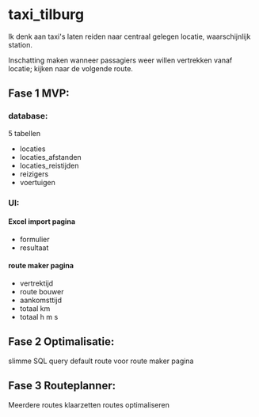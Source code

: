 # taxi_tilburg

Ik denk aan taxi's laten reiden naar centraal gelegen locatie, waarschijnlijk station.

Inschatting maken wanneer passagiers weer willen vertrekken vanaf locatie; kijken naar de volgende route.

## Fase 1 MVP:
### database:
5 tabellen
- locaties
- locaties_afstanden
- locaties_reistijden
- reizigers
- voertuigen

### UI:
#### Excel import pagina
+ formulier
+ resultaat
#### route maker pagina
+ vertrektijd
+ route bouwer
+ aankomsttijd
+ totaal km
+ totaal h m s

## Fase 2 Optimalisatie:
slimme SQL query
default route voor route maker pagina

## Fase 3 Routeplanner:
Meerdere routes klaarzetten
routes optimaliseren
